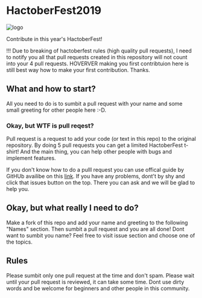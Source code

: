 # HactoberFest2019
![logo](https://github.com/TomasRoj/HactoberFest2019/blob/master/logo.png)

Contribute in this year's HactoberFest!

!!! Due to breaking of hactoberfest rules (high quality pull requests), I need to notify you all that pull requests created in this repository will not count into your 4 pull requests. HOVERVER making you first contribtuion here is still best way how to make your first contribution. Thanks.

## What and how to start?

All you need to do is to sumbit a pull request with your name and some small greeting for other people here :-D.

### Okay, but WTF is pull reqest?

Pull request is a request to add your code (or text in this repo) to the original repository. By doing 5 pull requests you can get a limited HactoberFest t-shirt! And the main thing, you can help other people with bugs and implement features.

If you don't know how to do a pulll request you can use offical guide by GitHUb availibe on this [link](https://help.github.com/en/articles/creating-a-pull-request). If you have any problems, dont't by shy and click that issues button on the top. There you can ask and we will be glad to help you.

## Okay, but what really I need to do?

Make a fork of this repo and add your name and greeting to the following "Names" section. Then sumbit a pull request and you are all done!
Dont want to sumbit you name? Feel free to visit issue section and choose one of the topics.

## Rules

Please sumbit only one pull request at the time and don't spam. Please wait until your pull request is reviewed, it can take some time.
Dont use dirty words and be welcome for beginners and other people in this community.
